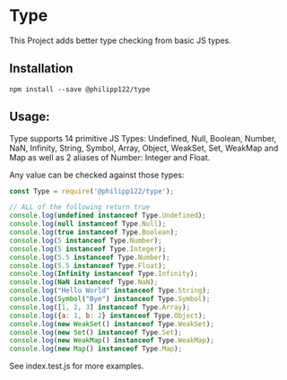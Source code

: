 # Type

This Project adds better type checking from basic JS types.

## Installation

```
npm install --save @philipp122/type
```

## Usage:

Type supports 14 primitive JS Types: Undefined, Null, Boolean, Number, NaN, Infinity, String, Symbol, Array, Object, WeakSet, Set, WeakMap and Map as well as 2 aliases of Number: Integer and Float.

Any value can be checked against those types:

```javascript
const Type = require('@philipp122/type');

// ALL of the following return true
console.log(undefined instanceof Type.Undefined);
console.log(null instanceof Type.Null);
console.log(true instanceof Type.Boolean);
console.log(5 instanceof Type.Number);
console.log(5 instanceof Type.Integer);
console.log(5.5 instanceof Type.Number);
console.log(5.5 instanceof Type.Float);
console.log(Infinity instanceof Type.Infinity);
console.log(NaN instanceof Type.NaN);
console.log("Hello World" instanceof Type.String);
console.log(Symbol("Bye") instanceof Type.Symbol);
console.log([1, 2, 3] instanceof Type.Array);
console.log({a: 1, b: 2} instanceof Type.Object);
console.log(new WeakSet() instanceof Type.WeakSet);
console.log(new Set() instanceof Type.Set);
console.log(new WeakMap() instanceof Type.WeakMap);
console.log(new Map() instanceof Type.Map);
```

See index.test.js for more examples.